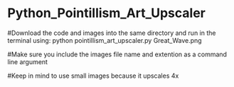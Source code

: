# Python_Pointillism_Art_Upscaler

#Download the code and images into the same directory and run in the terminal using: python pointillism_art_upscaler.py Great_Wave.png

#Make sure you include the images file name and extention as a command line argument

#Keep in mind to use small images because it upscales 4x
